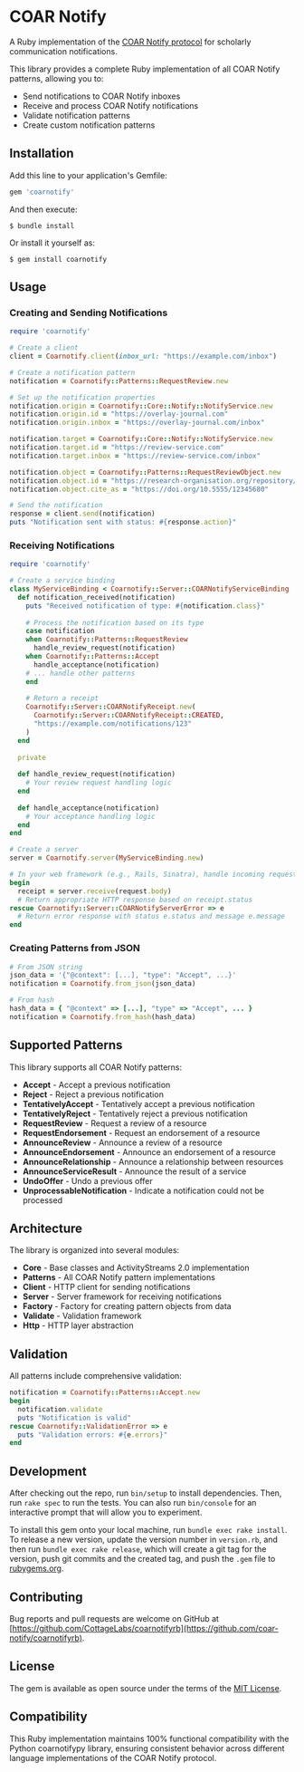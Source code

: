 # COAR Notify

A Ruby implementation of the [COAR Notify protocol](https://coar-notify.net/) for scholarly communication notifications.

This library provides a complete Ruby implementation of all COAR Notify patterns, allowing you to:

- Send notifications to COAR Notify inboxes
- Receive and process COAR Notify notifications
- Validate notification patterns
- Create custom notification patterns

## Installation

Add this line to your application's Gemfile:

```ruby
gem 'coarnotify'
```

And then execute:

    $ bundle install

Or install it yourself as:

    $ gem install coarnotify

## Usage

### Creating and Sending Notifications

```ruby
require 'coarnotify'

# Create a client
client = Coarnotify.client(inbox_url: "https://example.com/inbox")

# Create a notification pattern
notification = Coarnotify::Patterns::RequestReview.new

# Set up the notification properties
notification.origin = Coarnotify::Core::Notify::NotifyService.new
notification.origin.id = "https://overlay-journal.com"
notification.origin.inbox = "https://overlay-journal.com/inbox"

notification.target = Coarnotify::Core::Notify::NotifyService.new
notification.target.id = "https://review-service.com"
notification.target.inbox = "https://review-service.com/inbox"

notification.object = Coarnotify::Patterns::RequestReviewObject.new
notification.object.id = "https://research-organisation.org/repository/preprint/201203/421/"
notification.object.cite_as = "https://doi.org/10.5555/12345680"

# Send the notification
response = client.send(notification)
puts "Notification sent with status: #{response.action}"
```

### Receiving Notifications

```ruby
require 'coarnotify'

# Create a service binding
class MyServiceBinding < Coarnotify::Server::COARNotifyServiceBinding
  def notification_received(notification)
    puts "Received notification of type: #{notification.class}"
    
    # Process the notification based on its type
    case notification
    when Coarnotify::Patterns::RequestReview
      handle_review_request(notification)
    when Coarnotify::Patterns::Accept
      handle_acceptance(notification)
    # ... handle other patterns
    end
    
    # Return a receipt
    Coarnotify::Server::COARNotifyReceipt.new(
      Coarnotify::Server::COARNotifyReceipt::CREATED,
      "https://example.com/notifications/123"
    )
  end
  
  private
  
  def handle_review_request(notification)
    # Your review request handling logic
  end
  
  def handle_acceptance(notification)
    # Your acceptance handling logic
  end
end

# Create a server
server = Coarnotify.server(MyServiceBinding.new)

# In your web framework (e.g., Rails, Sinatra), handle incoming requests:
begin
  receipt = server.receive(request.body)
  # Return appropriate HTTP response based on receipt.status
rescue Coarnotify::Server::COARNotifyServerError => e
  # Return error response with status e.status and message e.message
end
```

### Creating Patterns from JSON

```ruby
# From JSON string
json_data = '{"@context": [...], "type": "Accept", ...}'
notification = Coarnotify.from_json(json_data)

# From hash
hash_data = { "@context" => [...], "type" => "Accept", ... }
notification = Coarnotify.from_hash(hash_data)
```

## Supported Patterns

This library supports all COAR Notify patterns:

- **Accept** - Accept a previous notification
- **Reject** - Reject a previous notification  
- **TentativelyAccept** - Tentatively accept a previous notification
- **TentativelyReject** - Tentatively reject a previous notification
- **RequestReview** - Request a review of a resource
- **RequestEndorsement** - Request an endorsement of a resource
- **AnnounceReview** - Announce a review of a resource
- **AnnounceEndorsement** - Announce an endorsement of a resource
- **AnnounceRelationship** - Announce a relationship between resources
- **AnnounceServiceResult** - Announce the result of a service
- **UndoOffer** - Undo a previous offer
- **UnprocessableNotification** - Indicate a notification could not be processed

## Architecture

The library is organized into several modules:

- **Core** - Base classes and ActivityStreams 2.0 implementation
- **Patterns** - All COAR Notify pattern implementations
- **Client** - HTTP client for sending notifications
- **Server** - Server framework for receiving notifications
- **Factory** - Factory for creating pattern objects from data
- **Validate** - Validation framework
- **Http** - HTTP layer abstraction

## Validation

All patterns include comprehensive validation:

```ruby
notification = Coarnotify::Patterns::Accept.new
begin
  notification.validate
  puts "Notification is valid"
rescue Coarnotify::ValidationError => e
  puts "Validation errors: #{e.errors}"
end
```

## Development

After checking out the repo, run `bin/setup` to install dependencies. Then, run `rake spec` to run the tests. You can also run `bin/console` for an interactive prompt that will allow you to experiment.

To install this gem onto your local machine, run `bundle exec rake install`. To release a new version, update the version number in `version.rb`, and then run `bundle exec rake release`, which will create a git tag for the version, push git commits and the created tag, and push the `.gem` file to [rubygems.org](https://rubygems.org).

## Contributing

Bug reports and pull requests are welcome on GitHub at [https://github.com/CottageLabs/coarnotifyrb](https://github.com/coar-notify/coarnotifyrb).

## License

The gem is available as open source under the terms of the [MIT License](https://opensource.org/licenses/MIT).

## Compatibility

This Ruby implementation maintains 100% functional compatibility with the Python coarnotifypy library, ensuring consistent behavior across different language implementations of the COAR Notify protocol.

